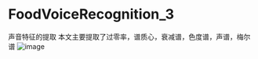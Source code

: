# FoodVoiceRecognition_3
声音特征的提取
本文主要提取了过零率，谱质心，衰减谱，色度谱，声谱，梅尔谱
![image](https://user-images.githubusercontent.com/65547713/115121119-a3d57500-9fe3-11eb-8bdb-42282ac6950f.png)
